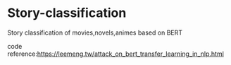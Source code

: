 # Story-classification
Story classification of movies,novels,animes based on BERT  

code reference:https://leemeng.tw/attack_on_bert_transfer_learning_in_nlp.html
